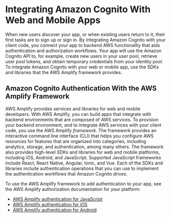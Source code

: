 # Integrating Amazon Cognito With Web and Mobile Apps<a name="cognito-integrate-apps"></a>

When new users discover your app, or when existing users return to it, their first tasks are to sign up or sign in\. By integrating Amazon Cognito with your client code, you connect your app to backend AWS functionality that aids authentication and authorization workflows\. Your app will use the Amazon Cognito API to, for example, create new users in your user pool, retrieve user pool tokens, and obtain temporary credentials from your identity pool\. To integrate Amazon Cognito with your web or mobile app, use the SDKs and libraries that the AWS Amplify framework provides\.

## Amazon Cognito Authentication With the AWS Amplify Framework<a name="cognito-integrate-apps-amplify"></a>

AWS Amplify provides services and libraries for web and mobile developers\. With AWS Amplify, you can build apps that integrate with backend environments that are composed of AWS services\. To provision your backend environment, and to integrate AWS services with your client code, you use the AWS Amplify *framework*\. The framework provides an interactive command line interface \(CLI\) that helps you configure AWS resources for features that are organized into categories, including analytics, storage, and authentication, among many others\. The framework also provides high\-level SDKs and libraries for web and mobile platforms, including iOS, Android, and JavaScript\. Supported JavaScript frameworks include React, React Native, Angular, Ionic, and Vue\. Each of the SDKs and libraries include authentication operations that you can use to implement the authentication workflows that Amazon Cognito drives\.

To use the AWS Amplify framework to add authentication to your app, see the AWS Amplify authorization documentation for your platform:
+ [AWS Amplify authentication for JavaScript](https://docs.amplify.aws/lib/auth/getting-started/q/platform/js)
+ [AWS Amplify authentication for iOS](https://docs.amplify.aws/lib/q/platform/ios)
+ [AWS Amplify authentication for Android](https://docs.amplify.aws/lib/auth/getting-started/q/platform/android)